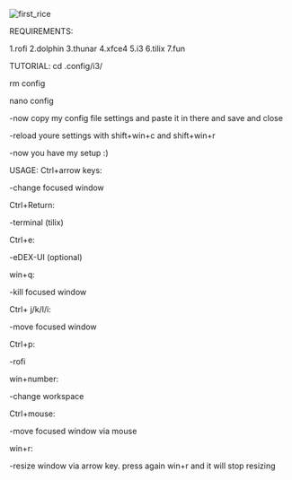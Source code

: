 ![first_rice](https://github.com/h435er/Dotfiles-for-i3-wm/assets/126166023/0c670b0f-19d2-40c6-9aa2-1abe7f56b56d)

REQUIREMENTS:

1.rofi
2.dolphin
3.thunar
4.xfce4
5.i3
6.tilix
7.fun

TUTORIAL:
cd .config/i3/

rm config

nano config

-now copy my config file settings and paste it in there and save and close

-reload youre settings with shift+win+c and shift+win+r

-now you have my setup :)

USAGE:
Ctrl+arrow keys:

-change focused window

Ctrl+Return:

-terminal (tilix)

Ctrl+e:

-eDEX-UI (optional)

win+q:

-kill focused window

Ctrl+ j/k/l/i:

-move focused window

Ctrl+p:

-rofi

win+number:

-change workspace

Ctrl+mouse:

-move focused window via mouse

win+r:

-resize window via arrow key. press again win+r and it will stop resizing


